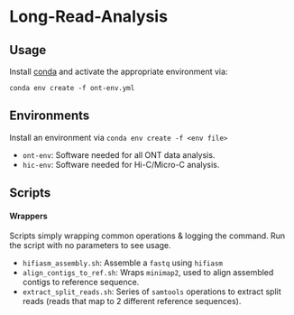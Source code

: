 # Long-Read-Analysis
## Usage
Install [conda](https://www.anaconda.com/docs/getting-started/miniconda/install#linux-2) and activate the appropriate environment via:
```
conda env create -f ont-env.yml
```

## Environments
Install an environment via `conda env create -f <env file>`
* `ont-env`: Software needed for all ONT data analysis.
* `hic-env`: Software needed for Hi-C/Micro-C analysis.

## Scripts
#### Wrappers
Scripts simply wrapping common operations & logging the command. Run the script with no parameters to see usage.
* `hifiasm_assembly.sh`: Assemble a `fastq` using `hifiasm`
* `align_contigs_to_ref.sh`: Wraps `minimap2`, used to align assembled contigs to reference sequence.
* `extract_split_reads.sh`: Series of `samtools` operations to extract split reads (reads that map to 2 different reference sequences).

